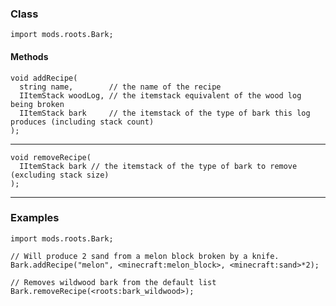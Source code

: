 
### Class

```zenscript
import mods.roots.Bark;
```

#### Methods

```zenscript
void addRecipe(
  string name,        // the name of the recipe
  IItemStack woodLog, // the itemstack equivalent of the wood log being broken
  IItemStack bark     // the itemstack of the type of bark this log produces (including stack count)
);
```


---


```zenscript
void removeRecipe(
  IItemStack bark // the itemstack of the type of bark to remove (excluding stack size)
);
```


---


### Examples

```zenscript
import mods.roots.Bark;

// Will produce 2 sand from a melon block broken by a knife.
Bark.addRecipe("melon", <minecraft:melon_block>, <minecraft:sand>*2);

// Removes wildwood bark from the default list
Bark.removeRecipe(<roots:bark_wildwood>);
```
